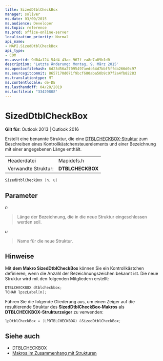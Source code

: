 ```yaml
---
title: SizedDtblCheckBox
manager: soliver
ms.date: 03/09/2015
ms.audience: Developer
ms.topic: reference
ms.prod: office-online-server
localization_priority: Normal
api_name:
- MAPI.SizedDtblCheckBox
api_type:
- COM
ms.assetid: 9d04a124-54d4-43ac-967f-ea8e7a09b1d0
description: 'Letzte Änderung: Montag, 9. März 2015'
ms.openlocfilehash: 6d23d56a27095497aedc64d7bbf5ffda266d0c97
ms.sourcegitcommit: 8657170d071f9bcf680aba50b9c07f2a4fb82283
ms.translationtype: MT
ms.contentlocale: de-DE
ms.lasthandoff: 04/28/2019
ms.locfileid: "33420808"
---
```

# <a name="sizeddtblcheckbox"></a>SizedDtblCheckBox
 
**Gilt für**: Outlook 2013 | Outlook 2016 
  
Erstellt eine benannte Struktur, die eine [DTBLCHECKBOX-Struktur](dtblcheckbox.md) zum Beschreiben eines Kontrollkästchensteuerelements und einer Bezeichnung mit einer angegebenen Länge enthält. 
  
|||
|:-----|:-----|
|Headerdatei  <br/> |Mapidefs.h  <br/> |
|Verwandte Struktur:  <br/> |**DTBLCHECKBOX** <br/> |
   
```cpp
SizedDtblCheckBox (n, u)
```

## <a name="parameters"></a>Parameter

_n_
  
> Länge der Bezeichnung, die in die neue Struktur eingeschlossen werden soll.
    
_u_
  
> Name für die neue Struktur.
    
## <a name="remarks"></a>Hinweise

Mit **dem Makro SizedDtblCheckBox** können Sie ein Kontrollkästchen definieren, wenn die Anzahl der Bezeichnungszeichen bekannt ist. Die neue Struktur wird mit den folgenden Mitgliedern erstellt: 
  
```cpp
DTBLCHECKBOX dtblcheckbox;
TCHAR lpszLabel[n];
```

Führen Sie die folgende Gliederung aus, um einen Zeiger auf die resultierende Struktur des **SizedDtblCheckBox-Makros** als **DTBLCHECKBOX-Strukturzeiger** zu verwenden: 
  
```cpp
lpDtblCheckBox = (LPDTBLCHECKBOX) &SizedDtblCheckBox;
```

## <a name="see-also"></a>Siehe auch

- [DTBLCHECKBOX](dtblcheckbox.md)
- [Makros im Zusammenhang mit Strukturen](macros-related-to-structures.md)

